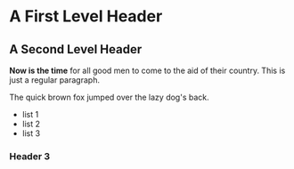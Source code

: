 A First Level Header
====================

A Second Level Header
---------------------

**Now is the time** for all good men to come to
the aid of their country. This is just a
regular paragraph.

The quick brown fox jumped over the lazy
dog's back.

- list 1
- list 2
- list 3
### Header 3
